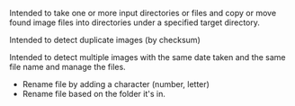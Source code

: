 Intended to take one or more input directories or files and copy or move found image files into directories under a specified target directory.


Intended to detect duplicate images (by checksum)


Intended to detect multiple images with the same date taken and the same file name and manage the files.
  * Rename file by adding a character (number, letter)
  * Rename file based on the folder it's in.